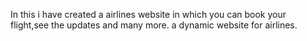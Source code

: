 In this i have created a airlines website in which you can book your flight,see the updates and many more. a dynamic website for airlines.
